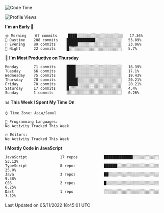 <!--START_SECTION:waka-->
![Code Time](http://img.shields.io/badge/Code%20Time-4%2C290%20hrs%2046%20mins-blue)

![Profile Views](http://img.shields.io/badge/Profile%20Views-0-blue)

**I'm an Early 🐤** 

```text
🌞 Morning    67 commits     ████░░░░░░░░░░░░░░░░░░░░░   17.36% 
🌆 Daytime    208 commits    █████████████░░░░░░░░░░░░   53.89% 
🌃 Evening    89 commits     █████░░░░░░░░░░░░░░░░░░░░   23.06% 
🌙 Night      22 commits     █░░░░░░░░░░░░░░░░░░░░░░░░   5.7%

```
📅 **I'm Most Productive on Thursday** 

```text
Monday       71 commits     ████░░░░░░░░░░░░░░░░░░░░░   18.39% 
Tuesday      66 commits     ████░░░░░░░░░░░░░░░░░░░░░   17.1% 
Wednesday    75 commits     ████░░░░░░░░░░░░░░░░░░░░░   19.43% 
Thursday     78 commits     █████░░░░░░░░░░░░░░░░░░░░   20.21% 
Friday       78 commits     █████░░░░░░░░░░░░░░░░░░░░   20.21% 
Saturday     17 commits     █░░░░░░░░░░░░░░░░░░░░░░░░   4.4% 
Sunday       1 commits      ░░░░░░░░░░░░░░░░░░░░░░░░░   0.26%

```


📊 **This Week I Spent My Time On** 

```text
⌚︎ Time Zone: Asia/Seoul

💬 Programming Languages: 
No Activity Tracked This Week

🔥 Editors: 
No Activity Tracked This Week

```

**I Mostly Code in JavaScript** 

```text
JavaScript               17 repos            █████████████░░░░░░░░░░░░   53.12% 
TypeScript               8 repos             ██████░░░░░░░░░░░░░░░░░░░   25.0% 
Java                     3 repos             ██░░░░░░░░░░░░░░░░░░░░░░░   9.38% 
CSS                      2 repos             █░░░░░░░░░░░░░░░░░░░░░░░░   6.25% 
Dart                     1 repo              ░░░░░░░░░░░░░░░░░░░░░░░░░   3.12%

```



 Last Updated on 05/11/2022 18:45:01 UTC
<!--END_SECTION:waka-->
